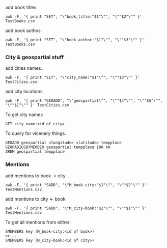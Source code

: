 add book titles
```
awk -F, '{ print "SET", "\"book_title:"$1"\"", "\""$2"\"" }' TestBooks.csv
```

add book authos
```
awk -F, '{ print "SET", "\"book_author:"$1"\"", "\""$3"\"" }' TestBooks.csv
```

### City & geospartial stuff

add cities names.
```
awk -F, '{ print "SET", "\"city_name:"$1"\"", "\""$3"\"" }' TestCities.csv
```

add city locations
```
awk -F, '{ print "GEOADD", "\"geospartial\"", "\""$4"\"", "\""$5"\"", "\""$1"\"" }' TestCities.csv
```

To get city names
```
GET city_name:<id of city>
```

To query for vicenery things.
```
GEOADD geospartial <longitude> <latitude> tempplace
GEORADIUSBYMEMBER geospartial tempplace 100 km
ZREM geospartial tempplace
```


### Mentions

add mentions to book -> city
```
awk -F, '{ print "SADD", "\"M_book-city:"$1"\"", "\""$2"\"" }' TestMentions.csv
```

add mentions to city <- book
```
awk -F, '{ print "SADD", "\"M_city-book:"$2"\"", "\""$1"\"" }' TestMentions.csv
```

To get all mentions from either:
```
SMEMBERS key (M_book-city:<id of book>)
or...
SMEMBERS key (M_city-book:<id of city>)
```